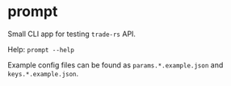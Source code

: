 # prompt

Small CLI app for testing `trade-rs` API.

Help: `prompt --help`

Example config files can be found as `params.*.example.json` and `keys.*.example.json`.
